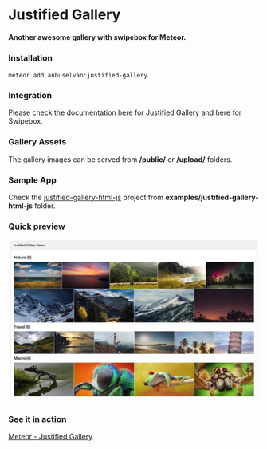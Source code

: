 # Justified Gallery

#### Another awesome gallery with swipebox for Meteor.

### Installation

    meteor add anbuselvan:justified-gallery

### Integration

Please check the documentation [here](http://miromannino.github.io/Justified-Gallery) for Justified Gallery and [here](http://brutaldesign.github.io/swipebox) for Swipebox.

### Gallery Assets

The gallery images can be served from **/public/** or **/upload/** folders.

### Sample App

Check the [justified-gallery-html-js](https://github.com/anbuselvan/justified-gallery/tree/master/examples/justified-gallery-html-js) project from **examples/justified-gallery-html-js** folder.

### Quick preview

![Screen Capture](https://raw.githubusercontent.com/anbuselvan/justified-gallery/master/screenshot/justified-gallery.jpg)

### See it in action

[Meteor - Justified Gallery](http://justified-gallery.meteor.com)
